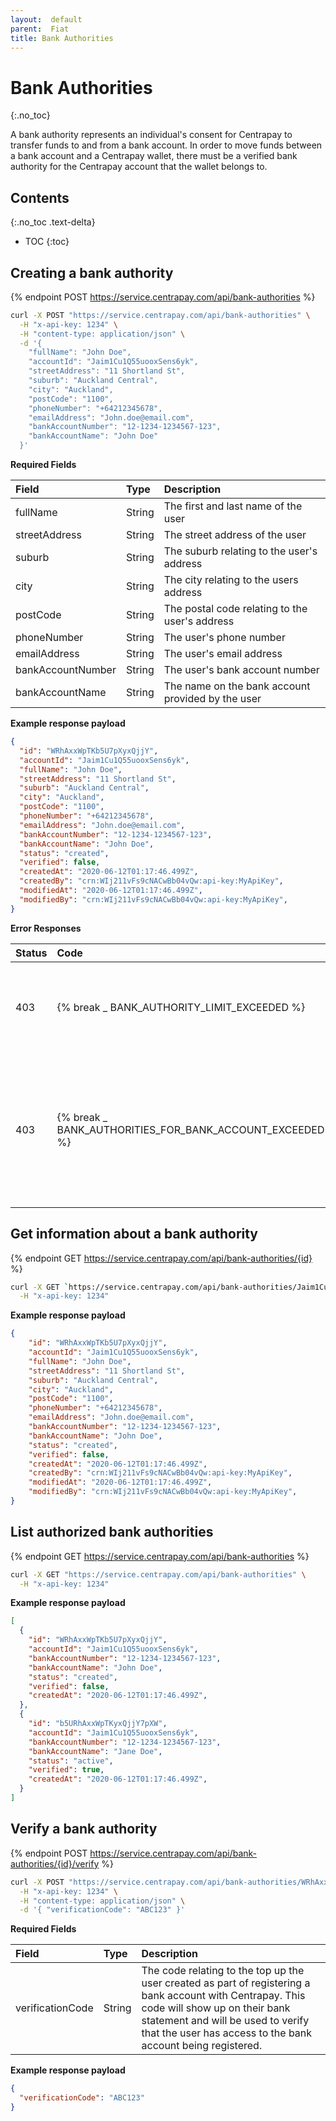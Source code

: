 ```yaml
---
layout:  default
parent:  Fiat
title: Bank Authorities
---
```


# Bank Authorities
{:.no_toc}

A bank authority represents an individual's consent for Centrapay to transfer
funds to and from a bank account. In order to move funds between a bank account
and a Centrapay wallet, there must be a verified bank authority for the
Centrapay account that the wallet belongs to.

## Contents
{:.no_toc .text-delta}

* TOC
{:toc}


## Creating a bank authority

{% endpoint POST https://service.centrapay.com/api/bank-authorities %}

```sh
curl -X POST "https://service.centrapay.com/api/bank-authorities" \
  -H "x-api-key: 1234" \
  -H "content-type: application/json" \
  -d '{
    "fullName": "John Doe",
    "accountId": "Jaim1Cu1Q55uooxSens6yk",
    "streetAddress": "11 Shortland St",
    "suburb": "Auckland Central",
    "city": "Auckland",
    "postCode": "1100",
    "phoneNumber": "+64212345678",
    "emailAddress": "John.doe@email.com",
    "bankAccountNumber": "12-1234-1234567-123",
    "bankAccountName": "John Doe"
  }'
```

**Required Fields**

|       Field       |  Type  |                    Description                    |
| :---------------- | :----- | :------------------------------------------------ |
| fullName          | String | The first and last name of the user               |
| streetAddress     | String | The street address of the user                    |
| suburb            | String | The suburb relating to the user's address         |
| city              | String | The city relating to the users address            |
| postCode          | String | The postal code relating to the user's address    |
| phoneNumber       | String | The user's phone number                           |
| emailAddress      | String | The user's email address                          |
| bankAccountNumber | String | The user's bank account number                    |
| bankAccountName   | String | The name on the bank account provided by the user |

**Example response payload**

```json
{
  "id": "WRhAxxWpTKb5U7pXyxQjjY",
  "accountId": "Jaim1Cu1Q55uooxSens6yk",
  "fullName": "John Doe",
  "streetAddress": "11 Shortland St",
  "suburb": "Auckland Central",
  "city": "Auckland",
  "postCode": "1100",
  "phoneNumber": "+64212345678",
  "emailAddress": "John.doe@email.com",
  "bankAccountNumber": "12-1234-1234567-123",
  "bankAccountName": "John Doe",
  "status": "created",
  "verified": false,
  "createdAt": "2020-06-12T01:17:46.499Z",
  "createdBy": "crn:WIj211vFs9cNACwBb04vQw:api-key:MyApiKey",
  "modifiedAt": "2020-06-12T01:17:46.499Z",
  "modifiedBy": "crn:WIj211vFs9cNACwBb04vQw:api-key:MyApiKey",
}
```
**Error Responses**

| Status |             Code              |                         Description                         |
| :----- | :---------------------------- | :---------------------------------------------------------- |
| 403    | {% break _ BANK_AUTHORITY_LIMIT_EXCEEDED %} | The account already has the max amount of bank authorities. |
| 403    | {% break _ BANK_AUTHORITIES_FOR_BANK_ACCOUNT_EXCEEDED %} | There are already two bank authorities for the provided bank account number, which is the maximum allowed. |

## Get information about a bank authority

{% endpoint GET https://service.centrapay.com/api/bank-authorities/{id} %}

```sh
curl -X GET `https://service.centrapay.com/api/bank-authorities/Jaim1Cu1Q55uooxSens6yk` \
  -H "x-api-key: 1234"
```

**Example response payload**

```json
{
    "id": "WRhAxxWpTKb5U7pXyxQjjY",
    "accountId": "Jaim1Cu1Q55uooxSens6yk",
    "fullName": "John Doe",
    "streetAddress": "11 Shortland St",
    "suburb": "Auckland Central",
    "city": "Auckland",
    "postCode": "1100",
    "phoneNumber": "+64212345678",
    "emailAddress": "John.doe@email.com",
    "bankAccountNumber": "12-1234-1234567-123",
    "bankAccountName": "John Doe",
    "status": "created",
    "verified": false,
    "createdAt": "2020-06-12T01:17:46.499Z",
    "createdBy": "crn:WIj211vFs9cNACwBb04vQw:api-key:MyApiKey",
    "modifiedAt": "2020-06-12T01:17:46.499Z",
    "modifiedBy": "crn:WIj211vFs9cNACwBb04vQw:api-key:MyApiKey",
}
```

## List authorized bank authorities

{% endpoint GET https://service.centrapay.com/api/bank-authorities %}

```sh
curl -X GET "https://service.centrapay.com/api/bank-authorities" \
  -H "x-api-key: 1234"
```

**Example response payload**

```json
[
  {
    "id": "WRhAxxWpTKb5U7pXyxQjjY",
    "accountId": "Jaim1Cu1Q55uooxSens6yk",
    "bankAccountNumber": "12-1234-1234567-123",
    "bankAccountName": "John Doe",
    "status": "created",
    "verified": false,
    "createdAt": "2020-06-12T01:17:46.499Z",
  },
  {
    "id": "b5URhAxxWpTKyxQjjY7pXW",
    "accountId": "Jaim1Cu1Q55uooxSens6yk",
    "bankAccountNumber": "12-1234-1234567-123",
    "bankAccountName": "Jane Doe",
    "status": "active",
    "verified": true,
    "createdAt": "2020-06-12T01:17:46.499Z",
  }
]
```

## Verify a bank authority

{% endpoint POST https://service.centrapay.com/api/bank-authorities/{id}/verify %}

```sh
curl -X POST "https://service.centrapay.com/api/bank-authorities/WRhAxxWpTKb5U7pXyxQjjY/verify" \
  -H "x-api-key: 1234" \
  -H "content-type: application/json" \
  -d '{ "verificationCode": "ABC123" }'
```

**Required Fields** 

|      Field       |  Type  |                                                                                                          Description                                                                                                           |
| :--------------- | :----- | :----------------------------------------------------------------------------------------------------------------------------------------------------------------------------------------------------------------------------- |
| verificationCode | String | The code relating to the top up the user created as part of registering a bank account with Centrapay. This code will show up on their bank statement and will be used to verify that the user has access to the bank account being registered. |

**Example response payload**

```json
{
  "verificationCode": "ABC123"
}
```
